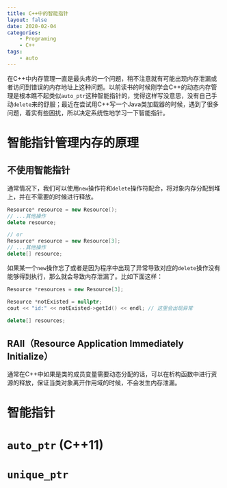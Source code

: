 ```yaml
---
title: C++中的智能指针
layout: false
date: 2020-02-04
categories:  
    - Programing
    - C++
tags:
    - auto
---
```

在C++中内存管理一直是最头疼的一个问题，稍不注意就有可能出现内存泄漏或者访问到错误的内存地址上这种问题。以前读书的时候刚学会C++的动态内存管理是根本瞧不起类似`auto_ptr`这种智能指针的，觉得这样写没意思，没有自己手动`delete`来的舒服；最近在尝试用C++写一个Java类加载器的时候，遇到了很多问题，着实有些困扰，所以决定系统性地学习一下智能指针。

<!-- more -->

# 智能指针管理内存的原理

## 不使用智能指针

通常情况下，我们可以使用`new`操作符和`delete`操作符配合，将对象内存分配到堆上，并在不需要的时候进行释放。

```c++
Resource* resource = new Resource();
// ...其他操作
delete resource;

// or
Resource* resource = new Resource[3];
// ...其他操作
delete[] resource;
```
如果某一个`new`操作忘了或者是因为程序中出现了异常导致对应的`delete`操作没有能够得到执行，那么就会导致内存泄漏了。比如下面这样：

```c++
Resource *resources = new Resource[3];

Resource *notExisted = nullptr;
cout << "id:" << notExisted->getId() << endl; // 这里会出现异常

delete[] resources;
```

## RAII（Resource Application Immediately Initialize）

通常在C++中如果是类的成员变量需要动态分配的话，可以在析构函数中进行资源的释放，保证当类对象离开作用域的时候，不会发生内存泄漏。


# 智能指针
# `auto_ptr` (C++11)
# `unique_ptr` 
